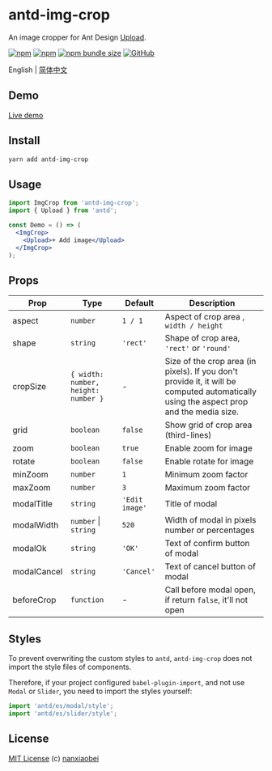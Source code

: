 # antd-img-crop

An image cropper for Ant Design [Upload](https://ant.design/components/upload/).

[![npm](https://img.shields.io/npm/v/antd-img-crop.svg?style=flat-square)](https://www.npmjs.com/package/antd-img-crop)
[![npm](https://img.shields.io/npm/dt/antd-img-crop?style=flat-square)](https://www.npmtrends.com/antd-img-crop)
[![npm bundle size](https://img.shields.io/bundlephobia/minzip/antd-img-crop?style=flat-square)](https://bundlephobia.com/result?p=antd-img-crop)
[![GitHub](https://img.shields.io/github/license/nanxiaobei/antd-img-crop?style=flat-square)](https://github.com/nanxiaobei/antd-img-crop/blob/master/LICENSE)

English | [简体中文](./README.zh-CN.md)

## Demo

[Live demo](https://codesandbox.io/s/antd-img-crop-4qoom5p9x4)

## Install

```sh
yarn add antd-img-crop
```

## Usage

```jsx harmony
import ImgCrop from 'antd-img-crop';
import { Upload } from 'antd';

const Demo = () => (
  <ImgCrop>
    <Upload>+ Add image</Upload>
  </ImgCrop>
);
```

## Props

| Prop        | Type                 | Default        | Description                                               |
| ----------- | -------------------- | -------------- | --------------------------------------------------------- |
| aspect      | `number`             | `1 / 1`        | Aspect of crop area , `width / height`                    |
| shape       | `string`             | `'rect'`       | Shape of crop area, `'rect'` or `'round'`                 |
| cropSize    | `{ width: number, height: number }`   | - | Size of the crop area (in pixels). If you don't provide it, it will be computed automatically using the aspect prop and the media size.
| grid        | `boolean`            | `false`        | Show grid of crop area (third-lines)                      |
| zoom        | `boolean`            | `true`         | Enable zoom for image                                     |
| rotate      | `boolean`            | `false`        | Enable rotate for image                                   |
| minZoom     | `number`             | `1`            | Minimum zoom factor                                       |
| maxZoom     | `number`             | `3`            | Maximum zoom factor                                       |
| modalTitle  | `string`             | `'Edit image'` | Title of modal                                            |
| modalWidth  | `number` \| `string` | `520`          | Width of modal in pixels number or percentages            |
| modalOk     | `string`             | `'OK'`         | Text of confirm button of modal                           |
| modalCancel | `string`             | `'Cancel'`     | Text of cancel button of modal                            |
| beforeCrop  | `function`           | -              | Call before modal open, if return `false`, it'll not open |

## Styles

To prevent overwriting the custom styles to `antd`, `antd-img-crop` does not import the style files of components.

Therefore, if your project configured `babel-plugin-import`, and not use `Modal` or `Slider`, you need to import the styles yourself:

```js
import 'antd/es/modal/style';
import 'antd/es/slider/style';
```

## License

[MIT License](https://github.com/nanxiaobei/antd-img-crop/blob/master/LICENSE) (c) [nanxiaobei](https://mrlee.me/)
